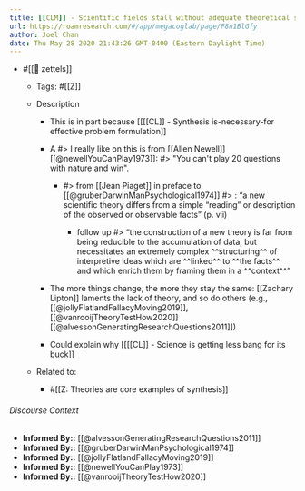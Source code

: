 ```yaml
---
title: [[CLM]] - Scientific fields stall without adequate theoretical synthesis
url: https://roamresearch.com/#/app/megacoglab/page/F8n1BlGfy
author: Joel Chan
date: Thu May 28 2020 21:43:26 GMT-0400 (Eastern Daylight Time)
---
```


- #[[🌲 zettels]]

    - Tags: #[[Z]]

    - Description

        - This is in part because [[[[CL]] - Synthesis is-necessary-for effective problem formulation]]

        - A #> I really like on this is from [[Allen Newell]] [[@newellYouCanPlay1973]]: #> "You can't play 20 questions with nature and win".

            - #> from [[Jean Piaget]] in preface to [[@gruberDarwinManPsychological1974]] #> : “a new scientific theory differs from a simple “reading” or description of the observed or observable facts” (p. vii)

                - follow up #> “the construction of a new theory is far from being reducible to the accumulation of data, but necessitates an extremely complex ^^structuring^^ of interpretive ideas which are ^^linked^^ to ^^the facts^^ and which enrich them by framing them in a ^^context^^”

        - The more things change, the more they stay the same: [[Zachary Lipton]] laments the lack of theory, and so do others (e.g., [[@jollyFlatlandFallacyMoving2019]], [[@vanrooijTheoryTestHow2020]] [[@alvessonGeneratingResearchQuestions2011]])

        - Could explain why [[[[CL]] - Science is getting less bang for its buck]]

    - Related to:

        - #[[Z: Theories are core examples of synthesis]]

###### Discourse Context

- **Informed By::** [[@alvessonGeneratingResearchQuestions2011]]
- **Informed By::** [[@gruberDarwinManPsychological1974]]
- **Informed By::** [[@jollyFlatlandFallacyMoving2019]]
- **Informed By::** [[@newellYouCanPlay1973]]
- **Informed By::** [[@vanrooijTheoryTestHow2020]]
